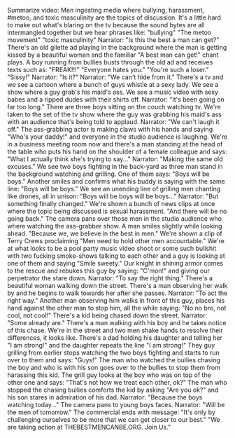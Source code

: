 Summarize video:
Men ingesting media where bullying, harassment, #metoo, and toxic masculinity are the topics of discussion.
It's a little hard to make out what's blaring on the tv because the sound bytes are all intermangled together but we hear phrases like:
"bullying"
"The metoo movement"
"toxic masculinity"
Narrator: "Is this the best a man can get?"
There's an old gilette ad playing in the background where the man is getting kissed by a beautiful woman and the familiar "A best man can get!" chant plays.
A boy running from bullies busts through the old ad and receives texts such as:
"FREAK!!!"
"Everyone hates you."
"You're such a loser."
"Sissy!"
Narrator: "Is it?"
Narrator: "We can't hide from it."
There's a tv and we see a cartoon where a bunch of guys whistle at a sexy lady. We see a show where a guy grab's his maid's ass. We see a music video with sexy babes and a ripped dudes with their shirts off.
Narrator: "It's been going on far too long."
There are three boys sitting on the couch watching tv.
We're taken to the set of the tv show where the guy was grabbing his maid's ass with an audience that's being told to applaud.
Narrator: "We can't laugh it off."
The ass-grabbing actor is making claws with his hands and saying "Who's your daddy!" and everyone in the studio audience is laughing.
We're in a business meeting room now and there's a man standing at the head of the table who puts his hand on the shoulder of a female colleague and says:
"What I actually think she's trying to say..."
Narrator: "Making the same old excuses."
We see two boys fighting in the back-yard as three man stand in the background watching and grilling. One of them says: "Boys will be boys." Another smiles and confirms what his buddy is saying with the same line: "Boys will be boys."
We see an unending line of grilling men chanting like drones, all in unison: "Boys will be boys will be boys..."
Narrator: "But something finally changed."
We're shown a bunch of news clips at once where the topic being discussed is sexual harassment.
"And there will be no going back." The camera pans over those men in the studio audience who where watching the ass-grabber show.
A man smiles slightly while looking ahead.
"Because we, we believe in the best in men."
We're shown a clip of Terry Crews proclaiming "Men need to hold other men accountable."
We're at what looks to be a pool party music video shoot or some such bullshit with two fucking smoke-shows talking to each other and a guy is looking at one of them and saying "Smile sweety." Our knight in shining armor comes to the rescue and rebukes this guy by saying: "C'mon!" and giving our perpetrator the stare down.
Narrator: "To say the right thing."
There's a beautiful woman walking down the street. There's a man observing her walk by and he begins to walk towards her after she passes.
Narrator: "To act the right way."
Another man observing him walks in front of this guy, places his hand against the other man to stop him, all the while saying: "No no bro, not cool, not cool!"
There's a kid being chased down the street.
Narrator: "Some already are."
There's a man walking with his boy and he takes notice of this chase.
We're in the street and two men shake hands to resolve their differences, it looks like.
There's a dad holding his daughter and telling her "I am strong!" and the daughter repeats the line "I am strong!"
They guy grilling from earlier stops watching the two boys fighting and starts to run over to them and says: "Guys!"
The man who watched the bullies chasing the boy and who is with his son goes over to the bullies to stop them from harassing this kid.
The grill guy looks at the boy who was on top of the other one and says: "That's not how we treat each other, ok?"
The man who stopped the chasing bullies comforts the kid by asking "Are you ok?" and his son stares in admiration of his dad.
Narrator: "Because the boys watching today..." The camera pans to young boys faces.
Narrator: "Will be the men of tomorrow."
The commercial ends with message:
"It's only by challenging ourselves to be more that we can get closer to our best."
"We are taking action at THEBESTMENCANBE.ORG. Join Us."
